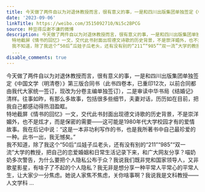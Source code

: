 ```yaml
---
title: 今天做了两件自以为对退休教授而言，很有意义的事，一是和四川出版集团单独签定《中国文学（明清卷）》第三版合同书（此书四卷本，已重印12次，以前合同都由我代...
date: '2023-09-06'
linkTitle: https://weibo.com/3515092710/Ni5c2BPCG
source: 种豆得瓜谢不谦的微博
description: 今天做了两件自以为对退休教授而言，很有意义的事，一是和四川出版集团单独签定《中国文学（明清卷）》第三版合同书（此书四卷本，已重印12次，以前合同都由我代大家统一签订，现改为分卷主编单独签订），二是审读中华书局《结婚记》清样。往事如昨，有那么多故事，包括很多些细节，夫妻对话，历历如在目前，把我自己都感动得热泪盈眶。<br>
  特地截屏《情书的回忆》一文，交代此书封面出现德文诗歌的历史背景，不是崇洋媚外，也不是炫才，而是保密的需要——这可能是1980年代大学校园才有的爱情故事。我在后记中说：“这是一本非功利写作的书，也是我所著书中自己最珍爱的一种。此书一出，我无憾矣。”<br>
  我不知道，除了我这个“50后”瓜娃子瓜老头，还有没有别的“211”“985”“双一流”大学的教授，把自己的恋爱婚姻和日常生活记录下来，和广大网友分享？喵奶奶多次警告，为什么要把个人隐私公布于众？我说我们既非党和国家领导人，又非歌星影星，有啥子了不起的个人隐私？我无非是想分享一种平常人平常心的平常人生，让大家少一分焦虑。她说人家焦不焦虑，关你啥事啊？我说我是文科教授——人文学科
  ...
disable_comments: true
---
```

今天做了两件自以为对退休教授而言，很有意义的事，一是和四川出版集团单独签定《中国文学（明清卷）》第三版合同书（此书四卷本，已重印12次，以前合同都由我代大家统一签订，现改为分卷主编单独签订），二是审读中华书局《结婚记》清样。往事如昨，有那么多故事，包括很多些细节，夫妻对话，历历如在目前，把我自己都感动得热泪盈眶。<br> 特地截屏《情书的回忆》一文，交代此书封面出现德文诗歌的历史背景，不是崇洋媚外，也不是炫才，而是保密的需要——这可能是1980年代大学校园才有的爱情故事。我在后记中说：“这是一本非功利写作的书，也是我所著书中自己最珍爱的一种。此书一出，我无憾矣。”<br> 我不知道，除了我这个“50后”瓜娃子瓜老头，还有没有别的“211”“985”“双一流”大学的教授，把自己的恋爱婚姻和日常生活记录下来，和广大网友分享？喵奶奶多次警告，为什么要把个人隐私公布于众？我说我们既非党和国家领导人，又非歌星影星，有啥子了不起的个人隐私？我无非是想分享一种平常人平常心的平常人生，让大家少一分焦虑。她说人家焦不焦虑，关你啥事啊？我说我是文科教授——人文学科 ...